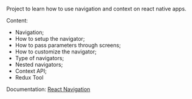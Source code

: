 Project to learn how to use navigation and context on react native apps.

Content: 
- Navigation;
- How to setup the navigator;
- How to pass parameters through screens;
- How to customize the navigator;
- Type of navigators;
- Nested navigators;
- Context API;
- Redux Tool

Documentation: [React Navigation](https://reactnavigation.org/)